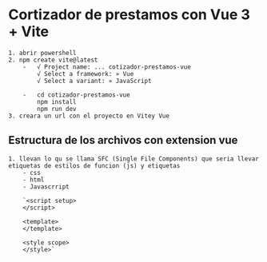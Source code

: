 # Cortizador de prestamos con Vue 3 + Vite

    1. abrir powershell 
    2. npm create vite@latest
        -   √ Project name: ... cotizador-prestamos-vue
            √ Select a framework: » Vue
            √ Select a variant: » JavaScript

        -   cd cotizador-prestamos-vue
            npm install
            npm run dev
    3. creara un url con el proyecto en Vitey Vue

## Estructura de los archivos con extension vue 
    1. llevan lo qu se llama SFC (Single File Components) que seria llevar etiquetas de estilos de funcion (js) y etiquetas 
        - css
        - html
        - Javascrript

        `<script setup>
        </script>

        <template>
        </template>

        <style scope>
        </style>`

